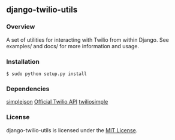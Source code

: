 ## django-twilio-utils

### Overview
A set of utilities for interacting with Twilio from within Django.  See examples/ and docs/ for more information and usage.

### Installation

    $ sudo python setup.py install

### Dependencies
[simplejson](http://www.undefined.org/python/)
[Official Twilio API](http://github.com/twilio/twilio-python)
[twiliosimple](http://github.com/bnmrrs/twiliosimple)

### License
django-twilio-utils is licensed under the [MIT License](http://www.opensource.org/licenses/mit-license.php).